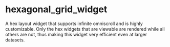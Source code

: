 # hexagonal_grid_widget

A hex layout widget that supports infinite omniscroll and is highly customizable. Only the hex 
widgets that are viewable are rendered while all others are not, thus making this widget very 
efficient even at larger datasets.

